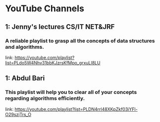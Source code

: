 # YouTube Channels

## 1: Jenny's lectures CS/IT NET&JRF
### A reliable playlist to grasp all the concepts of data structures and algorithms.
link: https://youtube.com/playlist?list=PLdo5W4Nhv31bbKJzrsKfMpo_grxuLl8LU

## 1: Abdul Bari 
### This playlist will help you to clear all of your concepts regarding algorithms efficiently.
link: https://youtube.com/playlist?list=PLDN4rrl48XKpZkf03iYFl-O29szjTrs_O

